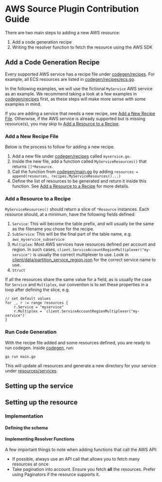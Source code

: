# AWS Source Plugin Contribution Guide

There are two main steps to adding a new AWS resource:
 1. Add a code generation recipe 
 2. Writing the resolver function to fetch the resource using the AWS SDK

## Add a Code Generation Recipe

Every supported AWS service has a recipe file under [codegen/recipes](codegen/recipes). For example, all ECS resources
are listed in [codegen/recipes/ecs.go](codegen/recipes/ecs.go). 

In the following examples, we will use the fictional `MyService` AWS service as an example. We recommend 
taking a look at a few examples in [codegen/recipes](codegen/recipes) first, as these steps will make more sense with 
some examples in mind. 

If you are adding a service that needs a new recipe, see [Add a New Recipe File](#add-a-new-recipe-file). Otherwise, if
the AWS service is already supported but is missing resource(s), you may skip to [Add a Resource to a Recipe](#add-a-resource-to-a-recipe).

### Add a New Recipe File

Below is the process to follow for adding a new recipe. 

1. Add a new file under [codegen/recipes](codegen/recipes) called `myservice.go`.
2. Inside the new file, add a function called `MyServiceResources()` that returns `[]*Resource`.
3. Call the function from [codegen/main.go](codegen/main.go) by adding
   `resources = append(resources, recipes.MyServiceResources()...)`
4. Define the list of resources to be generated and return it inside this function. See
   [Add a Resource to a Recipe](#add-a-resource-to-a-recipe) for more details.

### Add a Resource to a Recipe

`MyServiceResources()` should return a slice of `*Resource` instances. Each resource should, at a minimum, have the 
following fields defined:
 1. `Service`: This will become the table prefix, and will usually be the same as the filename you chose for the recipe.
 2. `SubService`: This will be the final part of the table name, e.g. `aws_myservice_subservice`
 3. `Multiplex`: Most AWS services have resources defined per account and region. In such cases, 
     `client.ServiceAccountRegionMultiplexer("my-service")` is usually the correct multiplexer to use. Look in
     [client/data/partition_service_region.json](client/data/partition_service_region.json) for the correct service name
     to use.
 4. `Struct`

If all the resources share the same value for a field, as is usually the case for `Service` and `Multiplex`, our 
convention is to set these properties in a loop after defining the slice, e.g.

```
// set default values
for _, r := range resources {
    r.Service = "myservice"
    r.Multiplex = `client.ServiceAccountRegionMultiplexer("my-service")`
}
```

### Run Code Generation

With the recipe file added and some resources defined, you are ready to run codegen. Inside [codegen](codegen), run:

```shell
go run main.go
```

This will update all resources and generate a new directory for your service under [resources/services](resources/services).

## Setting up the service

## Setting up the resource

### Implementation

#### Defining the schema

#### Implementing Resolver Functions

A few important things to note when adding functions that call the AWS API:

- If possible, always use an API call that allows you to fetch many resources at once
- Take pagination into account. Ensure you fetch **all** the resources. Prefer using Paginators if the resource supports it.
